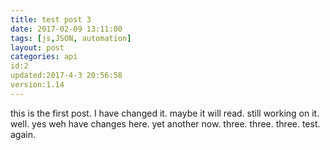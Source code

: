 ```yaml
---
title: test post 3
date: 2017-02-09 13:11:00
tags: [js,JSON, automation]
layout: post
categories: api
id:2
updated:2017-4-3 20:56:58
version:1.14
---
```


this is the first post. I have changed it. maybe it will read. still working on it. well. yes weh have changes here. yet another now. three. three. three. test. again.
